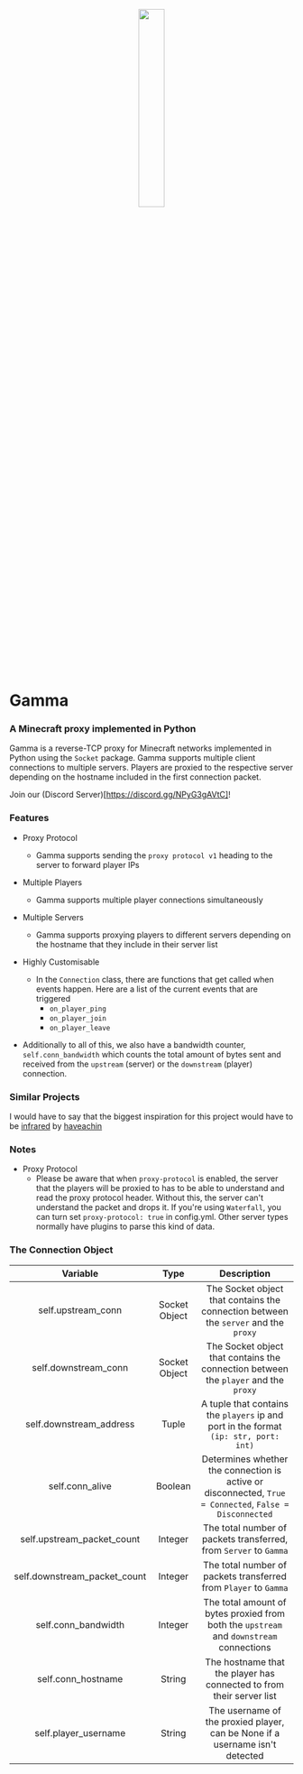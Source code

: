 <p align="center" width="100%">
<img width="30%" src="https://i.ibb.co/8K4c6Mc/ezgif-2-b1c4d759f1.png">
</p>

# Gamma
### A Minecraft proxy implemented in Python

Gamma is a reverse-TCP proxy for Minecraft networks implemented in Python using the `Socket` package. Gamma supports multiple client connections to multiple servers. Players are proxied to the respective server depending on the hostname included in the first connection packet.

Join our (Discord Server)[https://discord.gg/NPyG3gAVtC]!

### Features
- Proxy Protocol
  - Gamma supports sending the `proxy protocol v1` heading to the server to forward player IPs
- Multiple Players
  - Gamma supports multiple player connections simultaneously
- Multiple Servers
  - Gamma supports proxying players to different servers depending on the hostname that they include in their server list
- Highly Customisable
  - In the `Connection` class, there are functions that get called when events happen. Here are a list of the current events that are triggered
    - `on_player_ping`
    - `on_player_join`
    - `on_player_leave`

- Additionally to all of this, we also have a bandwidth counter, `self.conn_bandwidth` which counts the total amount of bytes sent and received from the `upstream` (server) or the `downstream` (player) connection. 



### Similar Projects
I would have to say that the biggest inspiration for this project would have to be [infrared](https://github.com/haveachin/infrared) by [haveachin](https://github.com/haveachin)

### Notes
- Proxy Protocol
  - Please be aware that when `proxy-protocol` is enabled, the server that the players will be proxied to has to be able to understand and read the proxy protocol header. Without this, the server can't understand the packet and drops it. If you're using `Waterfall`, you can turn set `proxy-protocol: true` in config.yml. Other server types normally have plugins to parse this kind of data.


### The Connection Object

|           Variable           |     Type      |                                               Description                                               |
|:----------------------------:|:-------------:|:-------------------------------------------------------------------------------------------------------:|
|      self.upstream_conn      | Socket Object |           The Socket object that contains the connection between the `server` and the `proxy`           |
|     self.downstream_conn     | Socket Object |           The Socket object that contains the connection between the `player` and the `proxy`           |
|   self.downstream_address    |     Tuple     |          A tuple that contains the `players` ip and port in the format `(ip: str, port: int)`           |
|       self.conn_alive        |    Boolean    | Determines whether the connection is active or disconnected, `True = Connected`, `False = Disconnected` |
|  self.upstream_packet_count  |    Integer    |                    The total number of packets transferred, from `Server` to `Gamma`                    |
| self.downstream_packet_count |    Integer    |                    The total number of packets transferred from `Player` to `Gamma`                     |
|     self.conn_bandwidth      |    Integer    |         The total amount of bytes proxied from both the `upstream` and `downstream` connections         |
|      self.conn_hostname      |    String     |                  The hostname that the player has connected to from their server list                   |
|     self.player_username     |    String     |              The username of the proxied player, can be None if a username isn't detected               |
